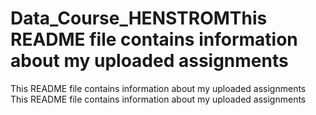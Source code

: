 # Data_Course_HENSTROMThis README file contains information about my uploaded assignments
This README file contains information about my uploaded assignments
This README file contains information about my uploaded assignments
